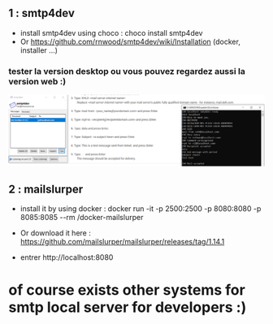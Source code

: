 ## 1 : smtp4dev
- install smtp4dev using choco : choco install smtp4dev
- Or https://github.com/rnwood/smtp4dev/wiki/Installation (docker, installer ...)
### tester la version desktop ou vous pouvez regardez aussi la version web :)
<img src="data/useEhloWithtelnet.png" /> 

## 2 : mailslurper
- install it by using docker :
  docker run -it -p 2500:2500 -p 8080:8080 -p 8085:8085 --rm /docker-mailslurper
- Or download it here : https://github.com/mailslurper/mailslurper/releases/tag/1.14.1

- entrer http://localhost:8080

# of course exists other systems for smtp local server for developers :)